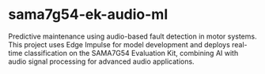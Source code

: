 # sama7g54-ek-audio-ml
Predictive maintenance using audio-based fault detection in motor systems. This project uses Edge Impulse for model development and deploys real-time classification on the SAMA7G54 Evaluation Kit, combining AI with audio signal processing for advanced audio applications.
